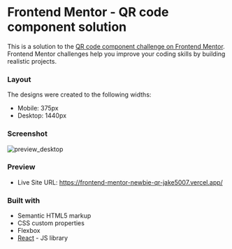 # Frontend Mentor - QR code component solution

This is a solution to the [QR code component challenge on Frontend Mentor](https://www.frontendmentor.io/challenges/qr-code-component-iux_sIO_H). Frontend Mentor challenges help you improve your coding skills by building realistic projects. 

### Layout

The designs were created to the following widths:

- Mobile: 375px
- Desktop: 1440px

### Screenshot

![preview_desktop](https://user-images.githubusercontent.com/44399233/230835041-4a2f193a-2eb2-49fc-a62c-e7980ce9d7b9.png)

### Preview

- Live Site URL: https://frontend-mentor-newbie-qr-jake5007.vercel.app/

### Built with

- Semantic HTML5 markup
- CSS custom properties
- Flexbox
- [React](https://reactjs.org/) - JS library
